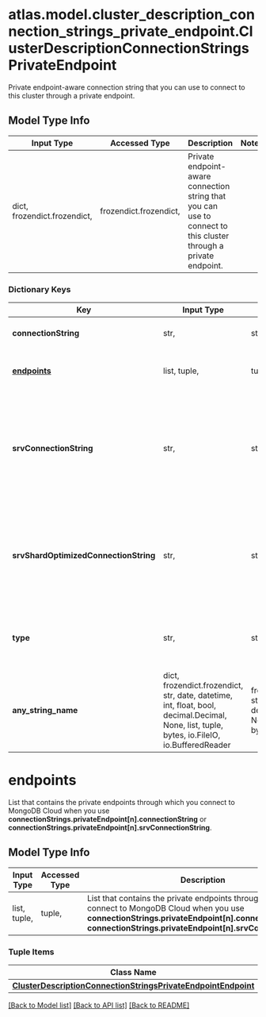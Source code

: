 # atlas.model.cluster_description_connection_strings_private_endpoint.ClusterDescriptionConnectionStringsPrivateEndpoint

Private endpoint-aware connection string that you can use to connect to this cluster through a private endpoint.

## Model Type Info
Input Type | Accessed Type | Description | Notes
------------ | ------------- | ------------- | -------------
dict, frozendict.frozendict,  | frozendict.frozendict,  | Private endpoint-aware connection string that you can use to connect to this cluster through a private endpoint. | 

### Dictionary Keys
Key | Input Type | Accessed Type | Description | Notes
------------ | ------------- | ------------- | ------------- | -------------
**connectionString** | str,  | str,  | Private endpoint-aware connection string that uses the &#x60;mongodb://&#x60; protocol to connect to MongoDB Cloud through a private endpoint. | [optional] 
**[endpoints](#endpoints)** | list, tuple,  | tuple,  | List that contains the private endpoints through which you connect to MongoDB Cloud when you use **connectionStrings.privateEndpoint[n].connectionString** or **connectionStrings.privateEndpoint[n].srvConnectionString**. | [optional] 
**srvConnectionString** | str,  | str,  | Private endpoint-aware connection string that uses the &#x60;mongodb+srv://&#x60; protocol to connect to MongoDB Cloud through a private endpoint. The &#x60;mongodb+srv&#x60; protocol tells the driver to look up the seed list of hosts in the Domain Name System (DNS). This list synchronizes with the nodes in a cluster. If the connection string uses this Uniform Resource Identifier (URI) format, you don&#x27;t need to append the seed list or change the Uniform Resource Identifier (URI) if the nodes change. Use this Uniform Resource Identifier (URI) format if your application supports it. If it doesn&#x27;t, use connectionStrings.privateEndpoint[n].connectionString. | [optional] 
**srvShardOptimizedConnectionString** | str,  | str,  | Private endpoint-aware connection string optimized for sharded clusters that uses the &#x60;mongodb+srv://&#x60; protocol to connect to MongoDB Cloud through a private endpoint. If the connection string uses this Uniform Resource Identifier (URI) format, you don&#x27;t need to change the Uniform Resource Identifier (URI) if the nodes change. Use this Uniform Resource Identifier (URI) format if your application and Atlas cluster supports it. If it doesn&#x27;t, use and consult the documentation for connectionStrings.privateEndpoint[n].srvConnectionString. | [optional] 
**type** | str,  | str,  | MongoDB process type to which your application connects. Use &#x60;MONGOD&#x60; for replica sets and &#x60;MONGOS&#x60; for sharded clusters. | [optional] must be one of ["MONGOD", "MONGOS", ] 
**any_string_name** | dict, frozendict.frozendict, str, date, datetime, int, float, bool, decimal.Decimal, None, list, tuple, bytes, io.FileIO, io.BufferedReader | frozendict.frozendict, str, BoolClass, decimal.Decimal, NoneClass, tuple, bytes, FileIO | any string name can be used but the value must be the correct type | [optional]

# endpoints

List that contains the private endpoints through which you connect to MongoDB Cloud when you use **connectionStrings.privateEndpoint[n].connectionString** or **connectionStrings.privateEndpoint[n].srvConnectionString**.

## Model Type Info
Input Type | Accessed Type | Description | Notes
------------ | ------------- | ------------- | -------------
list, tuple,  | tuple,  | List that contains the private endpoints through which you connect to MongoDB Cloud when you use **connectionStrings.privateEndpoint[n].connectionString** or **connectionStrings.privateEndpoint[n].srvConnectionString**. | 

### Tuple Items
Class Name | Input Type | Accessed Type | Description | Notes
------------- | ------------- | ------------- | ------------- | -------------
[**ClusterDescriptionConnectionStringsPrivateEndpointEndpoint**](ClusterDescriptionConnectionStringsPrivateEndpointEndpoint.md) | [**ClusterDescriptionConnectionStringsPrivateEndpointEndpoint**](ClusterDescriptionConnectionStringsPrivateEndpointEndpoint.md) | [**ClusterDescriptionConnectionStringsPrivateEndpointEndpoint**](ClusterDescriptionConnectionStringsPrivateEndpointEndpoint.md) |  | 

[[Back to Model list]](../../README.md#documentation-for-models) [[Back to API list]](../../README.md#documentation-for-api-endpoints) [[Back to README]](../../README.md)

